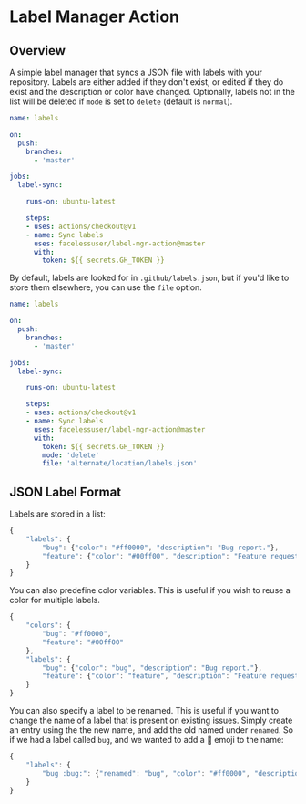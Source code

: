 # Label Manager Action

## Overview

A simple label manager that syncs a JSON file with labels with your repository. Labels are either added if they don't
exist, or edited if they do exist and the description or color have changed. Optionally, labels not in the list will be
deleted if `mode` is set to `delete` (default is `normal`).

```yml
name: labels

on:
  push:
    branches:
      - 'master'

jobs:
  label-sync:

    runs-on: ubuntu-latest

    steps:
    - uses: actions/checkout@v1
    - name: Sync labels
      uses: facelessuser/label-mgr-action@master
      with:
        token: ${{ secrets.GH_TOKEN }}
```

By default, labels are looked for in `.github/labels.json`, but if you'd like to store them elsewhere, you can use the
`file` option.

```yml
name: labels

on:
  push:
    branches:
      - 'master'

jobs:
  label-sync:

    runs-on: ubuntu-latest

    steps:
    - uses: actions/checkout@v1
    - name: Sync labels
      uses: facelessuser/label-mgr-action@master
      with:
        token: ${{ secrets.GH_TOKEN }}
        mode: 'delete'
        file: 'alternate/location/labels.json'
```

## JSON Label Format

Labels are stored in a list:

```js
{
    "labels": {
        "bug": {"color": "#ff0000", "description": "Bug report."},
        "feature": {"color": "#00ff00", "description": "Feature request."}
    }
}

```

You can also predefine color variables. This is useful if you wish to reuse a color for multiple labels.

```js
{
    "colors": {
        "bug": "#ff0000",
        "feature": "#00ff00"
    },
    "labels": {
        "bug": {"color": "bug", "description": "Bug report."},
        "feature": {"color": "feature", "description": "Feature request."}
    }
}
```

You can also specify a label to be renamed. This is useful if you want to change the name of a label that is present on
existing issues. Simply create an entry using the the new name, and add the old named under `renamed`. So if we had
a label called `bug`, and we wanted to add a :bug: emoji to the name:

```js
{
    "labels": {
        "bug :bug:": {"renamed": "bug", "color": "#ff0000", "description": "Bug report."}
    }
}
```
